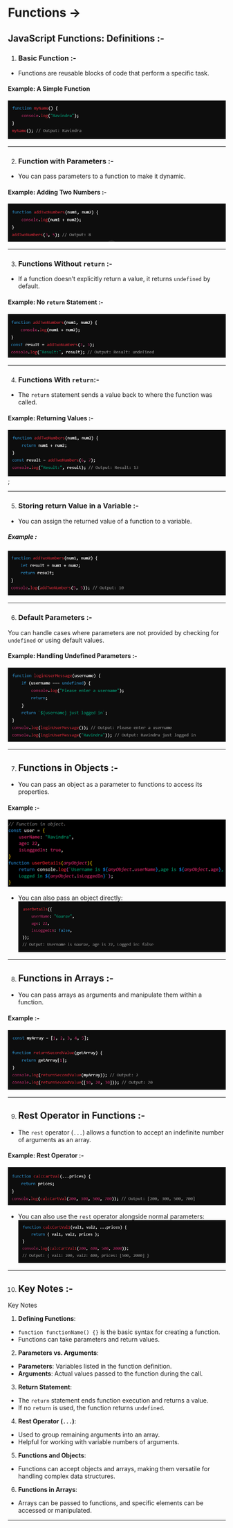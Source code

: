 # Functions ->

## JavaScript Functions: Definitions :-

1. ### Basic Function :-
- Functions are reusable blocks of code that perform a specific task.

#### Example: A Simple Function
![alt text](../Images/image-103.png)

_________________________________________________________________________________________________________________________________

2. ### Function with Parameters :-
- You can pass parameters to a function to make it dynamic.

#### Example: Adding Two Numbers :-
![alt text](../Images/image-104.png)

_________________________________________________________________________________________________________________________________

3. ### Functions Without `return` :-
- If a function doesn’t explicitly return a value, it returns `undefined` by default.

#### Example: No `return` Statement :-
![alt text](../Images/image-105.png)

__________________________________________________________________________________________________________________________________

4. ### Functions With `return`:-
- The `return` statement sends a value back to where the function was called.

#### Example: Returning Values :-
![alt text](../Images/image-106.png);

__________________________________________________________________________________________________________________________________

5. ### Storing return Value in a Variable :-
- You can assign the returned value of a function to a variable.

##### Example :
![alt text](../Images/image-107.png)

________________________________________________________________________________________________________________________________

6. ### Default Parameters :-
You can handle cases where parameters are not provided by checking for `undefined` or using default values.

#### Example: Handling Undefined Parameters :-
![alt text](../Images/image-108.png)

_________________________________________________________________________________________________________________________________

7. ## Functions in Objects :-
- You can pass an object as a parameter to functions to access its properties.

#### Example :-
![alt text](../Images/image-109.png)
- You can also pass an object directly:
![alt text](../Images/image-110.png)

_________________________________________________________________________________________________________________________________

8. ## Functions in Arrays :-
- You can pass arrays as arguments and manipulate them within a function.

#### Example :-
![alt text](../Images/image-111.png)

_________________________________________________________________________________________________________________________________

9. ## Rest Operator in Functions :-
- The `rest` operator (`...`) allows a function to accept an indefinite number of arguments as an array.

#### Example: Rest Operator :-
![alt text](../Images/image-112.png)
- You can also use the `rest` operator alongside normal parameters:
![alt text](../Images/image-113.png)

_________________________________________________________________________________________________________________________________

10. ## Key Notes :- 
Key Notes

1. **Defining Functions**:
- `function functionName() {}` is the basic syntax for creating a function.
- Functions can take parameters and return values.

2. **Parameters vs. Arguments**:
- **Parameters**: Variables listed in the function definition.
- **Arguments**: Actual values passed to the function during the call.

3. **Return Statement**:
- The `return` statement ends function execution and returns a value.
- If no `return` is used, the function returns `undefined`.

4. **Rest Operator (`...`)**:
- Used to group remaining arguments into an array.
- Helpful for working with variable numbers of arguments.


5. **Functions and Objects**:
- Functions can accept objects and arrays, making them versatile for handling complex data structures.

6. **Functions in Arrays**:
- Arrays can be passed to functions, and specific elements can be accessed or manipulated.

__________________________________________________________________________________________________________________________________